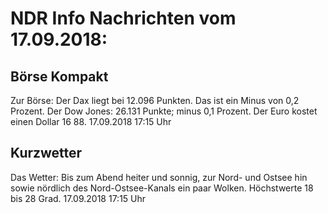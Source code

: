 # NDR Info Nachrichten vom 17.09.2018:


## Börse Kompakt
Zur Börse: Der Dax liegt bei 12.096 Punkten. Das ist ein Minus von 0,2 Prozent. Der Dow Jones: 26.131 Punkte; minus 0,1 Prozent. Der Euro kostet einen Dollar 16 88. 17.09.2018 17:15 Uhr 

## Kurzwetter
Das Wetter: Bis zum Abend heiter und sonnig, zur Nord- und Ostsee hin sowie nördlich des Nord-Ostsee-Kanals ein paar Wolken. Höchstwerte 18 bis 28 Grad. 17.09.2018 17:15 Uhr 
